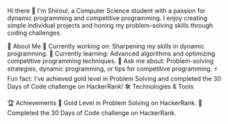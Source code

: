 Hi there 👋
I'm Shiroul, a Computer Science student with a passion for dynamic programming and competitive programming. I enjoy creating simple individual projects and honing my problem-solving skills through coding challenges.

🌟 About Me
🔭 Currently working on: Sharpening my skills in dynamic programming.
🌱 Currently learning: Advanced algorithms and optimizing competitive programming techniques.
💬 Ask me about: Problem-solving strategies, dynamic programming, or tips for competitive programming.
⚡ Fun fact: I’ve achieved gold level in Problem Solving and completed the 30 Days of Code challenge on HackerRank!
🛠️ Technologies & Tools




🏆 Achievements
  🥇 Gold Level in Problem Solving on HackerRank.
  📅 Completed the 30 Days of Code challenge on HackerRank.
